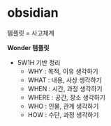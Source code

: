 # obsidian

템플릿 = 사고체계


**Wonder 템플릿**
- 5W1H 기반 정리
	- WHY : 목적, 이유 생각하기
	- WHAT : 내용, 사상 생각하기
	- WHEN : 시간, 과정 생각하기
	- WHERE : 공간, 장소 생각하기
	- WHO : 인물, 관계 생각하기
	- HOW : 수단, 과정 생각하기

